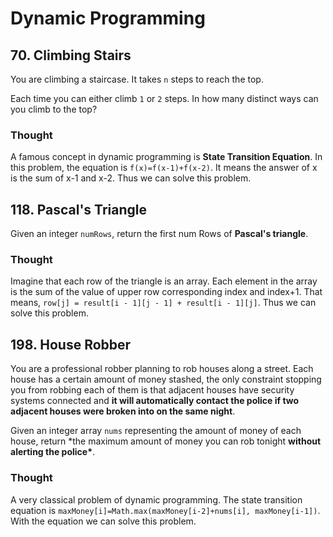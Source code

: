 # Dynamic Programming

## 70. Climbing Stairs

You are climbing a staircase. It takes `n` steps to reach the top.

Each time you can either climb `1` or `2` steps. In how many distinct ways can you climb to the top?

### Thought

A famous concept in dynamic programming is **State Transition Equation**. In this problem, the equation is `f(x)=f(x-1)+f(x-2)`. It means the answer of x is the sum of x-1 and x-2. Thus we can solve this problem.

## 118. Pascal's Triangle

Given an integer `numRows`, return the first num Rows of **Pascal's triangle**.

### Thought

Imagine that each row of the triangle is an array. Each element in the array is the sum of the value of upper row corresponding index and index+1. That means, `row[j] = result[i - 1][j - 1] + result[i - 1][j]`. Thus we can solve this problem.

## 198. House Robber

You are a professional robber planning to rob houses along a street. Each house has a certain amount of money stashed, the only constraint stopping you from robbing each of them is that adjacent houses have security systems connected and **it will automatically contact the police if two adjacent houses were broken into on the same night**.

Given an integer array `nums` representing the amount of money of each house, return \*the maximum amount of money you can rob tonight **without alerting the police\***.

### Thought

A very classical problem of dynamic programming. The state transition equation is `maxMoney[i]=Math.max(maxMoney[i-2]+nums[i], maxMoney[i-1])`. With the equation we can solve this problem.
